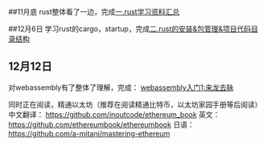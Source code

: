 ##11月底
rust整体看了一边，完成[一.rust学习资料汇总](/luzstudy/rust-1.md)

##12月6日
学习rust的cargo，startup，完成[二.rust的安装&包管理&项目代码目录结构](/luzstudy/rust-2.md)

## 12月12日

 对webassembly有了整体了理解，完成： [webassembly入门1:来龙去脉](/luzstudy/webassembly-1.md)

同时正在阅读，精通以太坊（推荐在阅读精通比特币，以太坊家园手册等后阅读）
中文翻译：
https://github.com/inoutcode/ethereum_book
英文：
https://github.com/ethereumbook/ethereumbook
日语：
https://github.com/a-mitani/mastering-ethereum
